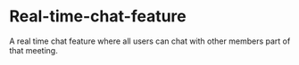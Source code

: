 # Real-time-chat-feature
A real time chat feature where all users can chat with other members part of that meeting.
